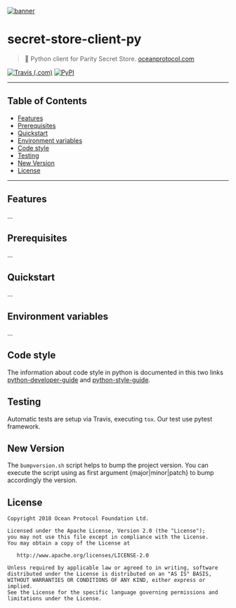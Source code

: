 [![banner](https://raw.githubusercontent.com/oceanprotocol/art/master/github/repo-banner%402x.png)](https://oceanprotocol.com)

# secret-store-client-py 

>    🐳  Python client for Parity Secret Store.
>    [oceanprotocol.com](https://oceanprotocol.com)


[![Travis (.com)](https://img.shields.io/travis/com/oceanprotocol/secret-store-client-py.svg)](https://travis-ci.com/oceanprotocol/secret-store-client-py)
[![PyPI](https://img.shields.io/pypi/v/secret-store-client.svg)](https://pypi.org/project/secret-store-client/)


---

## Table of Contents

  - [Features](#features)
  - [Prerequisites](#prerequisites)
  - [Quickstart](#quickstart)
  - [Environment variables](#environment-variables)
  - [Code style](#code-style)
  - [Testing](#testing)
  - [New Version](#new-version)
  - [License](#license)

---

## Features

...

## Prerequisites

...

## Quickstart

...


## Environment variables

...

## Code style

The information about code style in python is documented in this two links [python-developer-guide](https://github.com/oceanprotocol/dev-ocean/blob/master/doc/development/python-developer-guide.md)
and [python-style-guide](https://github.com/oceanprotocol/dev-ocean/blob/master/doc/development/python-style-guide.md).
    
## Testing

Automatic tests are setup via Travis, executing `tox`.
Our test use pytest framework.

## New Version

The `bumpversion.sh` script helps to bump the project version. You can execute the script using as first argument {major|minor|patch} to bump accordingly the version.

## License

```
Copyright 2018 Ocean Protocol Foundation Ltd.

Licensed under the Apache License, Version 2.0 (the "License");
you may not use this file except in compliance with the License.
You may obtain a copy of the License at

   http://www.apache.org/licenses/LICENSE-2.0

Unless required by applicable law or agreed to in writing, software
distributed under the License is distributed on an "AS IS" BASIS,
WITHOUT WARRANTIES OR CONDITIONS OF ANY KIND, either express or implied.
See the License for the specific language governing permissions and
limitations under the License.
